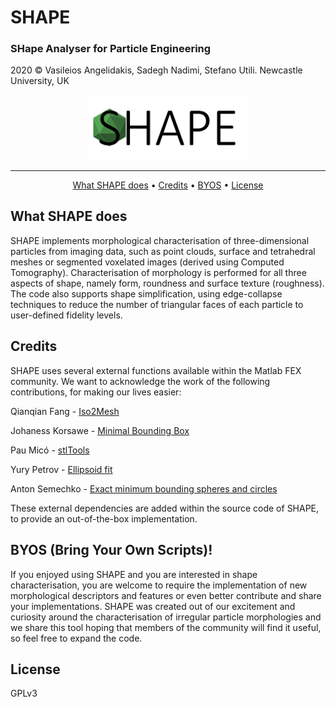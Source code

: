 # SHAPE
###  SHape Analyser for Particle Engineering
2020 © Vasileios Angelidakis, Sadegh Nadimi, Stefano Utili. Newcastle University, UK

<p align="center"><img width=50% src="https://github.com/vsangelidakis/SHAPE/blob/master/figures/SHAPE_Logo_Extended.png"></p>

---

<p align="center">
  <a href="#what-shape-does">What SHAPE does</a> •
  <a href="#credits">Credits</a> •
  <a href="#byos">BYOS</a> •
  <a href="#license">License</a>
</p>

## What SHAPE does
SHAPE implements morphological characterisation of three-dimensional particles from imaging data, such as point clouds, surface and tetrahedral meshes or segmented voxelated images (derived using Computed Tomography). Characterisation of morphology is performed for all three aspects of shape, namely form, roundness and surface texture (roughness). The code also supports shape simplification, using edge-collapse techniques to reduce the number of triangular faces of each particle to user-defined fidelity levels.

## Credits
SHAPE uses several external functions available within the Matlab FEX community. We want to acknowledge the work of the following contributions, for making our lives easier:

Qianqian Fang - [Iso2Mesh](https://uk.mathworks.com/matlabcentral/fileexchange/68258-iso2mesh)

Johaness Korsawe - [Minimal Bounding Box](https://uk.mathworks.com/matlabcentral/fileexchange/18264-minimal-bounding-box)

Pau Micó - [stlTools](https://uk.mathworks.com/matlabcentral/fileexchange/51200-stltools)

Yury Petrov - [Ellipsoid fit](https://uk.mathworks.com/matlabcentral/fileexchange/24693-ellipsoid-fit)

Anton Semechko - [Exact minimum bounding spheres and circles](https://uk.mathworks.com/matlabcentral/fileexchange/48725-exact-minimum-bounding-spheres-and-circles)

These external dependencies are added within the source code of SHAPE, to provide an out-of-the-box implementation.

## BYOS (Bring Your Own Scripts)!
If you enjoyed using SHAPE and you are interested in shape characterisation, you are welcome to require the implementation of new morphological descriptors and features or even better contribute and share your implementations. SHAPE was created out of our excitement and curiosity around the characterisation of irregular particle morphologies and we share this tool hoping that members of the community will find it useful, so feel free to expand the code.

## License
GPLv3

